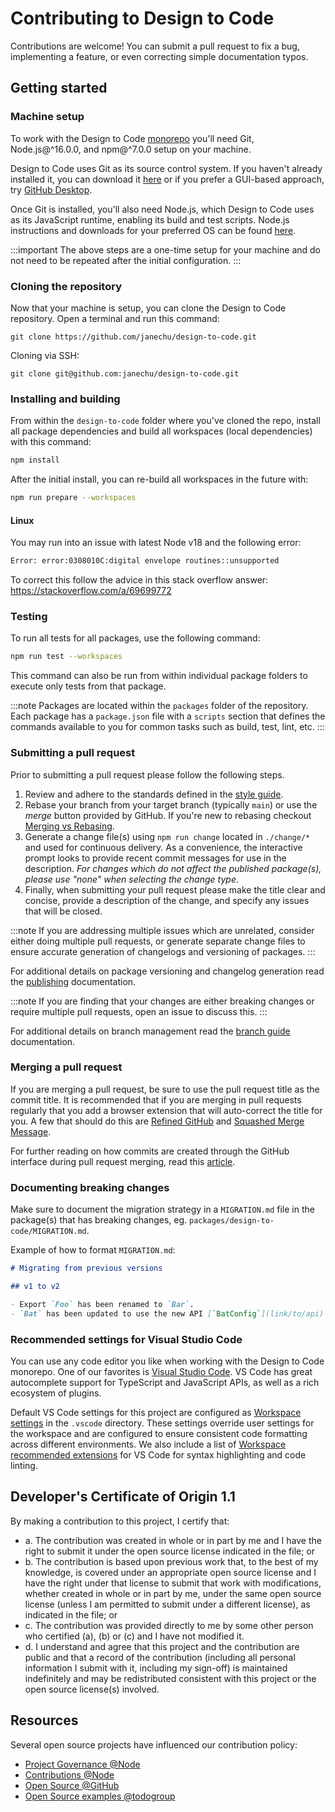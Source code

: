 # Contributing to Design to Code

Contributions are welcome! You can submit a pull request to fix a bug, implementing a feature, or even correcting simple documentation typos.

## Getting started

### Machine setup

To work with the Design to Code [monorepo](https://en.wikipedia.org/wiki/Monorepo) you'll need Git, Node.js@^16.0.0, and npm@^7.0.0 setup on your machine.

Design to Code uses Git as its source control system. If you haven't already installed it, you can download it [here](https://git-scm.com/downloads) or if you prefer a GUI-based approach, try [GitHub Desktop](https://desktop.github.com/).

Once Git is installed, you'll also need Node.js, which Design to Code uses as its JavaScript runtime, enabling its build and test scripts. Node.js instructions and downloads for your preferred OS can be found [here](https://nodejs.org/en/).

:::important
The above steps are a one-time setup for your machine and do not need to be repeated after the initial configuration.
:::

### Cloning the repository

Now that your machine is setup, you can clone the Design to Code repository. Open a terminal and run this command:

```shell
git clone https://github.com/janechu/design-to-code.git
```
Cloning via SSH:

```shell
git clone git@github.com:janechu/design-to-code.git
```

### Installing and building

From within the `design-to-code` folder where you've cloned the repo, install all package dependencies and build all workspaces (local dependencies) with this command:

```bash
npm install
```

After the initial install, you can re-build all workspaces in the future with:

```bash
npm run prepare --workspaces
```

#### Linux

You may run into an issue with latest Node v18 and the following error:
```bash
Error: error:0308010C:digital envelope routines::unsupported
```

To correct this follow the advice in this stack overflow answer: https://stackoverflow.com/a/69699772

### Testing

To run all tests for all packages, use the following command:

```bash
npm run test --workspaces
```

This command can also be run from within individual package folders to execute only tests from that package.

:::note
Packages are located within the `packages` folder of the repository. Each package has a `package.json` file with a `scripts` section that defines the commands available to you for common tasks such as build, test, lint, etc.
:::

### Submitting a pull request

Prior to submitting a pull request please follow the following steps.

1. Review and adhere to the standards defined in the [style guide](./STYLE_GUIDE.md).
2. Rebase your branch from your target branch (typically `main`) or use the *merge* button provided by GitHub. If you're new to rebasing checkout [Merging vs Rebasing](https://www.atlassian.com/git/tutorials/merging-vs-rebasing).
3. Generate a change file(s) using `npm run change` located in `./change/*` and used for continuous delivery. As a convenience, the interactive prompt looks to provide recent commit messages for use in the description. *For changes which do not affect the published package(s), please use "none" when selecting the change type*.
4. Finally, when submitting your pull request please make the title clear and concise, provide a description of the change, and specify any issues that will be closed.

:::note
If you are addressing multiple issues which are unrelated, consider either doing multiple pull requests, or generate separate change files to ensure accurate generation of changelogs and versioning of packages.
:::

For additional details on package versioning and changelog generation read the [publishing](./PUBLISHING.md) documentation.

:::note
If you are finding that your changes are either breaking changes or require multiple pull requests, open an issue to discuss this.
:::

For additional details on branch management read the [branch guide](./BRANCH_GUIDE.md) documentation.

### Merging a pull request

If you are merging a pull request, be sure to use the pull request title as the commit title. It is recommended that if you are merging in pull requests regularly that you add a browser extension that will auto-correct the title for you. A few that should do this are [Refined GitHub](https://github.com/sindresorhus/refined-github) and [Squashed Merge Message](https://github.com/zachwhaley/squashed-merge-message).

For further reading on how commits are created through the GitHub interface during pull request merging, read this [article](https://docs.github.com/en/github/collaborating-with-pull-requests/incorporating-changes-from-a-pull-request/merging-a-pull-request#merging-a-pull-request).
### Documenting breaking changes

Make sure to document the migration strategy in a `MIGRATION.md` file in the package(s) that has breaking changes, eg. `packages/design-to-code/MIGRATION.md`.

Example of how to format `MIGRATION.md`:

```md
# Migrating from previous versions

## v1 to v2

- Export `Foo` has been renamed to `Bar`.
- `Bat` has been updated to use the new API [`BatConfig`](link/to/api).
```

### Recommended settings for Visual Studio Code

You can use any code editor you like when working with the Design to Code monorepo. One of our favorites is [Visual Studio Code](https://code.visualstudio.com/). VS Code has great autocomplete support for TypeScript and JavaScript APIs, as well as a rich ecosystem of plugins.

Default VS Code settings for this project are configured as [Workspace settings](https://code.visualstudio.com/docs/getstarted/settings) in the `.vscode` directory. These settings override user settings for the workspace and are configured to ensure consistent code formatting across different environments. We also include a list of [Workspace recommended extensions](https://code.visualstudio.com/docs/editor/extension-marketplace#_workspace-recommended-extensions) for VS Code for syntax highlighting and code linting.

## Developer's Certificate of Origin 1.1

By making a contribution to this project, I certify that:

* a. The contribution was created in whole or in part by me and I have the right to submit it under the open source license indicated in the file; or
* b. The contribution is based upon previous work that, to the best of my knowledge, is covered under an appropriate open source license and I have the right under that license to submit that work with modifications, whether created in whole or in part by me, under the same open source license (unless I am permitted to submit under a different license), as indicated in the file; or
* c. The contribution was provided directly to me by some other person who certified (a), (b) or (c) and I have not modified it.
* d. I understand and agree that this project and the contribution are public and that a record of the contribution (including all personal information I submit with it, including my sign-off) is maintained indefinitely and may be redistributed consistent with this project or the open source license(s) involved.

## Resources

Several open source projects have influenced our contribution policy:

* [Project Governance @Node](https://nodejs.org/en/about/governance/)
* [Contributions @Node](https://github.com/nodejs/node/blob/master/CONTRIBUTING.md)
* [Open Source @GitHub](https://github.com/blog/2039-adopting-the-open-code-of-conduct)
* [Open Source examples @todogroup](https://github.com/todogroup/policies)
